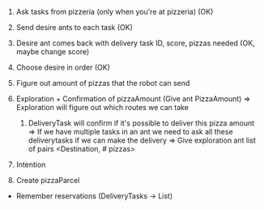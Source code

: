 1. Ask tasks from pizzeria (only when you're at pizzeria) (OK)
2. Send desire ants to each task (OK)
3. Desire ant comes back with delivery task ID, score, pizzas needed (OK, maybe change score)
4. Choose desire in order (OK)
5. Figure out amount of pizzas that the robot can send
6. Exploration + Confirmation of pizzaAmount (Give ant PizzaAmount)
=> Exploration will figure out which routes we can take
    1. DeliveryTask will confirm if it's possible to deliver this pizza amount
    => If we have multiple tasks in an ant we need to ask all these deliverytasks if we can make the delivery
    => Give exploration ant list of pairs <Destination, # pizzas>

7. Intention
8. Create pizzaParcel



- Remember reservations (DeliveryTasks -> List<DeliveryTaskData>)